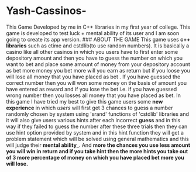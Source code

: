 # Yash-Cassinos-
This Game Developed by me in  C++  libraries  in my first year of college.  This game is developed to test  luck +  mental ability of its user and I am soon going to create its app version.
                                                        ###        ABOUT THE GAME
This game uses **c++ libraries** such as ctime and cstdlib(to use random numbers). It is basically a casino like all other casinos in which you users have to first enter some depository amount and then you have to guess the number on which you want to bet and place some amount of money from your depository account as bet more money you bet more will you earn as return but if you loose you will lose all money that you have placed as bet . If you have guessed the correct number then you will won some money on the basis of amount you have entered as reward and if you lose the bet i.e. if you have guessed wrong number then you losses all money that you have placed as bet. In this game I have tried my best to give this game users some **new experience** in which _users_ will first get 3  chances to guess a number randomly chosen by system using 'srand' functions of 'cstdlib' libraries and it will also give users various hints after each incorrect **guess** and in this way if they failed to guess the number after these three trials then they can use hint option provided by system and in this hint function they will get a problem statement which will be solved  using general mathematics and this will judge their **mental ability**_. And **more the chances you use less amount you will win in return and if you take hint then the more hints you take out of 3 more percentage of money on which you have placed bet more you will lose.**
